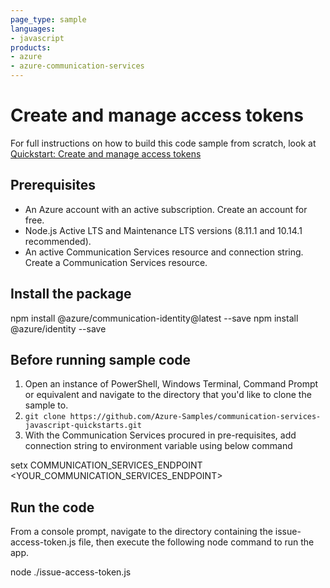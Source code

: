 ```yaml
---
page_type: sample
languages:
- javascript
products:
- azure
- azure-communication-services
---
```


# Create and manage access tokens

For full instructions on how to build this code sample from scratch, look at [Quickstart: Create and manage access tokens](https://docs.microsoft.com/azure/communication-services/quickstarts/access-tokens?pivots=programming-language-javascript)

## Prerequisites

- An Azure account with an active subscription. Create an account for free.
- Node.js Active LTS and Maintenance LTS versions (8.11.1 and 10.14.1 recommended).
- An active Communication Services resource and connection string. Create a Communication Services resource.

## Install the package

npm install @azure/communication-identity@latest --save
npm install @azure/identity --save

## Before running sample code

1. Open an instance of PowerShell, Windows Terminal, Command Prompt or equivalent and navigate to the directory that you'd like to clone the sample to.
2. `git clone https://github.com/Azure-Samples/communication-services-javascript-quickstarts.git`
3. With the Communication Services procured in pre-requisites, add connection string to environment variable using below command

setx COMMUNICATION_SERVICES_ENDPOINT <YOUR_COMMUNICATION_SERVICES_ENDPOINT>

## Run the code

From a console prompt, navigate to the directory containing the issue-access-token.js file, then execute the following node command to run the app.

node ./issue-access-token.js
